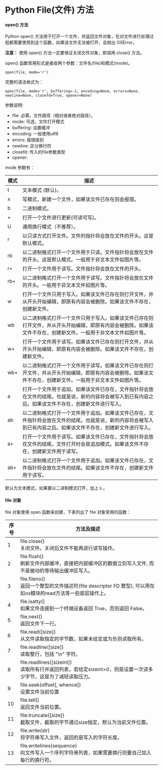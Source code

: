 # Python File(文件) 方法
#### open() 方法
Python open() 方法用于打开一个文件，并返回文件对象，在对文件进行处理过程都需要使用到这个函数，如果该文件无法被打开，会抛出 OSError。

**注意：** 使用 open() 方法一定要保证关闭文件对象，即调用 close() 方法。

open() 函数常用形式是接收两个参数：文件名(file)和模式(mode)。
```
open(file, mode='r')
```
完整的语法格式为：
```
open(file, mode='r', buffering=-1, encoding=None, errors=None, newline=None, closefd=True, opener=None)
```
参数说明:

- file: 必需，文件路径（相对或者绝对路径）。
- mode: 可选，文件打开模式
- buffering: 设置缓冲
- encoding: 一般使用utf8
- errors: 报错级别
- newline: 区分换行符
- closefd: 传入的file参数类型
- opener:

mode 参数有：

模式|描述
-|-
t|文本模式 (默认)。
x|写模式，新建一个文件，如果该文件已存在则会报错。
b|二进制模式。
+|打开一个文件进行更新(可读可写)。
U|通用换行模式（不推荐）。
r|以只读方式打开文件。文件的指针将会放在文件的开头。这是默认模式。
rb|以二进制格式打开一个文件用于只读。文件指针将会放在文件的开头。这是默认模式。一般用于非文本文件如图片等。
r+|打开一个文件用于读写。文件指针将会放在文件的开头。
rb+|以二进制格式打开一个文件用于读写。文件指针将会放在文件的开头。一般用于非文本文件如图片等。
w|打开一个文件只用于写入。如果该文件已存在则打开文件，并从开头开始编辑，即原有内容会被删除。如果该文件不存在，创建新文件。
wb|以二进制格式打开一个文件只用于写入。如果该文件已存在则打开文件，并从开头开始编辑，即原有内容会被删除。如果该文件不存在，创建新文件。一般用于非文本文件如图片等。
w+|打开一个文件用于读写。如果该文件已存在则打开文件，并从开头开始编辑，即原有内容会被删除。如果该文件不存在，创建新文件。
wb+|以二进制格式打开一个文件用于读写。如果该文件已存在则打开文件，并从开头开始编辑，即原有内容会被删除。如果该文件不存在，创建新文件。一般用于非文本文件如图片等。
a|打开一个文件用于追加。如果该文件已存在，文件指针将会放在文件的结尾。也就是说，新的内容将会被写入到已有内容之后。如果该文件不存在，创建新文件进行写入。
ab|以二进制格式打开一个文件用于追加。如果该文件已存在，文件指针将会放在文件的结尾。也就是说，新的内容将会被写入到已有内容之后。如果该文件不存在，创建新文件进行写入。
a+|打开一个文件用于读写。如果该文件已存在，文件指针将会放在文件的结尾。文件打开时会是追加模式。如果该文件不存在，创建新文件用于读写。
ab+|以二进制格式打开一个文件用于追加。如果该文件已存在，文件指针将会放在文件的结尾。如果该文件不存在，创建新文件用于读写。

默认为文本模式，如果要以二进制模式打开，加上 `b` 。

#### file 对象
file 对象使用 open 函数来创建，下表列出了 file 对象常用的函数：

序号|方法及描述
-|-
1|file.close() <br> 关闭文件。关闭后文件不能再进行读写操作。
2|file.flush() <br> 刷新文件内部缓冲，直接把内部缓冲区的数据立刻写入文件, 而不是被动的等待输出缓冲区写入。
3|file.fileno() <br> 返回一个整型的文件描述符(file descriptor FD 整型), 可以用在如os模块的read方法等一些底层操作上。
4|file.isatty() <br> 如果文件连接到一个终端设备返回 True，否则返回 False。
5|file.next() <br> 返回文件下一行。
6|file.read([size]) <br> 从文件读取指定的字节数，如果未给定或为负则读取所有。
7|file.readline([size]) <br> 读取整行，包括 "\n" 字符。
8|file.readlines([sizeint]) <br> 读取所有行并返回列表，若给定sizeint>0，则是设置一次读多少字节，这是为了减轻读取压力。
9|file.seek(offset[, whence]) <br> 设置文件当前位置
10|file.tell() <br> 返回文件当前位置。
11|file.truncate([size]) <br> 截取文件，截取的字节通过size指定，默认为当前文件位置。
12|file.write(str) <br> 将字符串写入文件，返回的是写入的字符长度。
13|file.writelines(sequence) <br> 向文件写入一个序列字符串列表，如果需要换行则要自己加入每行的换行符。
